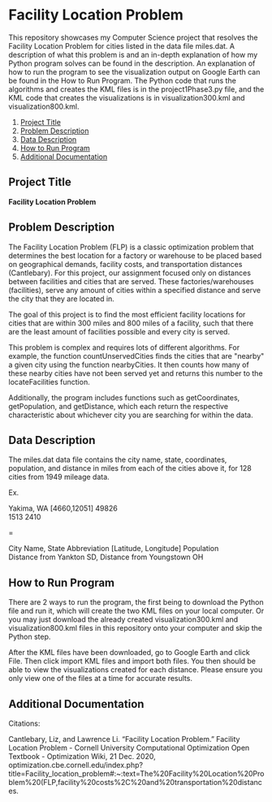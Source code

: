 # Facility Location Problem

This repository showcases my Computer Science project that resolves the Facility Location Problem for cities listed in the data file miles.dat. A description of what this problem is and an in-depth explanation of how my Python program solves can be found in the description. An explanation of how to run the program to see the visualization output on Google Earth can be found in the How to Run Program. The Python code that runs the algorithms and creates the KML files is in the project1Phase3.py file, and the KML code that creates the visualizations is in visualization300.kml and visualization800.kml. 


1. [Project Title](#Project-title)
2. [Problem Description](#Problem-Description)
3. [Data Description](#Data-Description)
4. [How to Run Program](#How-to-Run-Program)
5. [Additional Documentation](#Additional-Documentation)

## Project Title

**Facility Location Problem**

## Problem Description 

The Facility Location Problem (FLP) is a classic optimization problem that determines the best location for a factory or warehouse to be placed based on geographical demands, facility costs, and transportation distances (Cantlebary). For this project, our assignment focused only on distances between facilities and cities that are served. These factories/warehouses (facilities), serve any amount of cities within a specified distance and serve the city that they are located in. 

The goal of this project is to find the most efficient facility locations for cities that are within 300 miles and 800 miles of a facility, such that there are the least amount of facilities possible and every city is served. 

This problem is complex and requires lots of different algorithms. For example, the function countUnservedCities finds the cities that are "nearby" a given city using the function nearbyCities. It then counts how many of these nearby cities have not been served yet and returns this number to the locateFacilities function.

Additionally, the program includes functions such as getCoordinates, getPopulation, and getDistance, which each return the respective characteristic about whichever city you are searching for within the data.

## Data Description

The miles.dat data file contains the city name, state, coordinates, population, and distance in miles from each of the cities above it, for 128 cities from 1949 mileage data. 

Ex. 

Yakima, WA [4660,12051] 49826 
<br>1513 2410</br>

= 

City Name, State Abbreviation [Latitude, Longitude] Population
<br>Distance from Yankton SD,  Distance from Youngstown OH</br>


## How to Run Program

There are 2 ways to run the program, the first being to download the Python file and run it, which will create the two KML files on your local computer. Or you may just download the already created visualization300.kml and visualization800.kml files in this repository onto your computer and skip the Python step. 

After the KML files have been downloaded, go to Google Earth and click File. Then click import KML files and import both files. You then should be able to view the visualizations created for each distance. Please ensure you only view one of the files at a time for accurate results. 

## Additional Documentation

Citations: 

Cantlebary, Liz, and Lawrence Li. “Facility Location Problem.” Facility Location Problem - Cornell University Computational Optimization Open Textbook - Optimization Wiki, 21 Dec. 2020, optimization.cbe.cornell.edu/index.php?title=Facility_location_problem#:~:text=The%20Facility%20Location%20Problem%20(FLP,facility%20costs%2C%20and%20transportation%20distances. 
